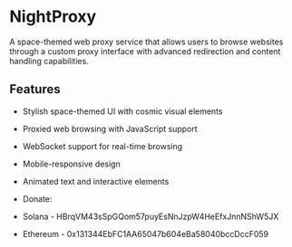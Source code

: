 # NightProxy

A space-themed web proxy service that allows users to browse websites through a custom proxy interface with advanced redirection and content handling capabilities.

## Features

- Stylish space-themed UI with cosmic visual elements
- Proxied web browsing with JavaScript support
- WebSocket support for real-time browsing
- Mobile-responsive design
- Animated text and interactive elements

- Donate:

-   Solana - HBrqVM43sSpGQom57puyEsNnJzpW4HeEfxJnnNShW5JX
-   Ethereum - 0x131344EbFC1AA65047b604eBa58040bccDccF059
